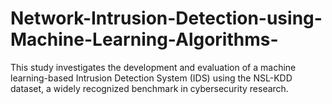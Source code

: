 # Network-Intrusion-Detection-using-Machine-Learning-Algorithms-
This study investigates the development and evaluation of a machine learning-based Intrusion Detection System (IDS) using the NSL-KDD dataset, a widely recognized benchmark in cybersecurity research.
